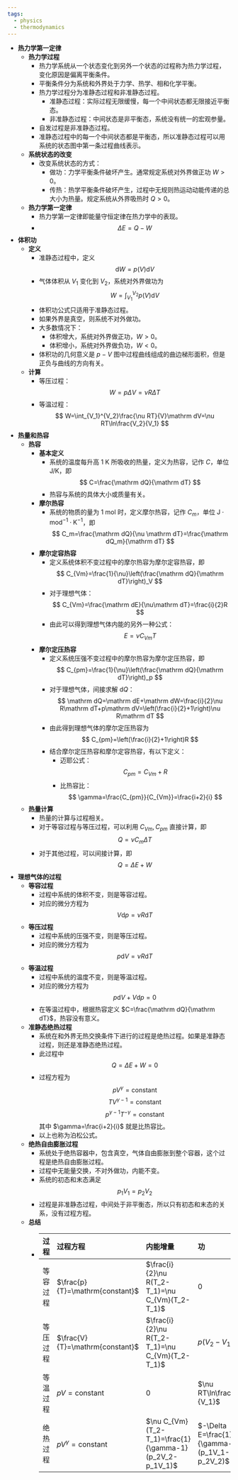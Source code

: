 ```yaml
---
tags:
  - physics
  - thermodynamics
---
```

- **热力学第一定律**
	- **热力学过程**
		- 热力学系统从一个状态变化到另外一个状态的过程称为热力学过程，变化原因是偏离平衡条件。
		- 平衡条件分为系统和外界处于力学、热学、相和化学平衡。
		- 热力学过程分为准静态过程和非准静态过程。
			- 准静态过程：实际过程无限缓慢，每一个中间状态都无限接近平衡态。
			- 非准静态过程：中间状态是非平衡态，系统没有统一的宏观参量。
		- 自发过程是非准静态过程。
		- 准静态过程中的每一个中间状态都是平衡态，所以准静态过程可以用系统的状态图中第一条过程曲线表示。
	- **系统状态的改变**
		- 改变系统状态的方式：
			- 做功：力学平衡条件破坏产生。通常规定系统对外界做正功 $W>0$。
			- 传热：热学平衡条件破坏产生，过程中无规则热运动动能传递的总大小为热量。规定系统从外界吸热时 $Q>0$。
	- **热力学第一定律**
		- 热力学第一定律即能量守恒定律在热力学中的表现。
		- $$
		  \Delta E=Q-W
		  $$
- **体积功**
	- **定义**
		- 准静态过程中，定义
		  $$
		  \mathrm dW=p(V)\mathrm dV
		  $$
		- 气体体积从 $V_1$ 变化到 $V_2$，系统对外界做功为
		  $$
		  W=\int_{V_1}^{V_2}p(V)\mathrm dV
		  $$
		- 体积功公式只适用于准静态过程。
		- 如果外界是真空，则系统不对外做功。
		- 大多数情况下：
			- 体积增大，系统对外界做正功，$W>0$。
			- 体积增小，系统对外界做负功，$W<0$。
		- 体积功的几何意义是 $p-V$ 图中过程曲线组成的曲边梯形面积，但是正负与曲线的方向有关。
	- **计算**
		- 等压过程：
		  $$
		  W=p\Delta V=\nu R\Delta T
		  $$
		- 等温过程：
		  $$
		  W=\int_{V_1}^{V_2}\frac{\nu RT}{V}\mathrm dV=\nu RT\ln\frac{V_2}{V_1}
		  $$
- **热量和热容**
	- **热容**
		- **基本定义**
			- 系统的温度每升高 $1\mathrm{\ K}$ 所吸收的热量，定义为热容，记作 $C$，单位 $\mathrm{J/K}$，即
			  $$
			  C=\frac{\mathrm dQ}{\mathrm dT}
			  $$
			- 热容与系统的具体大小或质量有关。
		- **摩尔热容**
			- 系统的物质的量为 $1\mathrm{\ mol}$ 时，定义摩尔热容，记作 $C_m$，单位 $\mathrm{J\cdot mod^{-1}\cdot K^{-1}}$，即
			  $$
			  C_m=\frac{\mathrm dQ}{\nu \mathrm dT}=\frac{\mathrm dQ_m}{\mathrm dT}
			  $$
		- **摩尔定容热容**
			- 定义系统体积不变过程中的摩尔热容为摩尔定容热容，即
			  $$
			  C_{Vm}=\frac{1}{\nu}\left(\frac{\mathrm dQ}{\mathrm dT}\right)_V
			  $$
			- 对于理想气体：
			  $$
			  C_{Vm}=\frac{\mathrm dE}{\nu\mathrm dT}=\frac{i}{2}R
			  $$
			- 由此可以得到理想气体内能的另外一种公式：
			  $$
			  E=\nu C_{Vm}T
			  $$
		- **摩尔定压热容**
			- 定义系统压强不变过程中的摩尔热容为摩尔定压热容，即
			  $$
			  C_{pm}=\frac{1}{\nu}\left(\frac{\mathrm dQ}{\mathrm dT}\right)_p
			  $$
			- 对于理想气体，间接求解 $\mathrm dQ$：
			  $$
			  \mathrm dQ=\mathrm dE+\mathrm dW=\frac{i}{2}\nu R\mathrm dT+p\mathrm dV=\left(\frac{i}{2}+1\right)\nu R\mathrm dT
			  $$
			- 由此得到理想气体的摩尔定压热容为
			  $$
			  C_{pm}=\left(\frac{i}{2}+1\right)R
			  $$
			- 结合摩尔定压热容和摩尔定容热容，有以下定义：
				- 迈耶公式：
				  $$
				  C_{pm}=C_{Vm}+R
				  $$
				- 比热容比：
				  $$
				  \gamma=\frac{C_{pm}}{C_{Vm}}=\frac{i+2}{i}
				  $$
	- **热量计算**
		- 热量的计算与过程相关。
		- 对于等容过程与等压过程，可以利用 $C_{Vm},C_{pm}$ 直接计算，即
		  $$
		  Q=\nu C_{m}\Delta T
		  $$
		- 对于其他过程，可以间接计算，即
		  $$
		  Q=\Delta E+W
		  $$
- **理想气体的过程**
	- **等容过程**
		- 过程中系统的体积不变，则是等容过程。
		- 对应的微分方程为
		  $$
		  V\mathrm dp=\nu R\mathrm dT
		  $$
	- **等压过程**
		- 过程中系统的压强不变，则是等压过程。
		- 对应的微分方程为
		  $$
		  p\mathrm dV=\nu R\mathrm dT
		  $$
	- **等温过程**
		- 过程中系统的温度不变，则是等温过程。
		- 对应的微分方程为
		  $$
		  p\mathrm dV+V\mathrm dp=0
		  $$
		- 在等温过程中，根据热容定义 $C=\frac{\mathrm dQ}{\mathrm dT}$，热容没有意义。
	- **准静态绝热过程**
		- 系统在和外界无热交换条件下进行的过程是绝热过程。如果是准静态过程，则还是准静态绝热过程。
		- 此过程中
		  $$
		  Q=\Delta E+W=0
		  $$
		- 过程方程为
		  $$
		  pV^\gamma=\mathrm{constant}
		  $$
		  $$
		  TV^{\gamma-1}=\mathrm{constant}
		  $$
		  $$
		  p^{\gamma-1}T^{-\gamma}=\mathrm{constant}
		  $$
		  其中 $\gamma=\frac{i+2}{i}$ 就是比热容比。
		- 以上也称为泊松公式。
	- **绝热自由膨胀过程**
		- 系统处于绝热容器中，包含真空，气体自由膨胀到整个容器，这个过程是绝热自由膨胀过程。
		- 过程中无能量交换，不对外做功，内能不变。
		- 系统的初态和末态满足
		  $$
		  p_1V_1=p_2V_2
		  $$
		- 过程是非准静态过程，中间处于非平衡态，所以只有初态和末态的关系，没有过程方程。
	- **总结**
		- | 过程 | 过程方程 | 内能增量 | 功 | 热量 |
		  |:-|:-|:-|:-|:-|
		  | 等容过程 | $\frac{p}{T}=\mathrm{constant}$ | $\frac{i}{2}\nu R(T_2-T_1)=\nu C_{Vm}(T_2-T_1)$ | $0$ | $Q=\Delta E$ |
		  | 等压过程 | $\frac{V}{T}=\mathrm{constant}$ | $\frac{i}{2}\nu R(T_2-T_1)=\nu C_{Vm}(T_2-T_1)$ | $p(V_2-V_1)$ | $Q=\Delta E+W$ |
		  | 等温过程 | $pV=\mathrm{constant}$ | $0$ | $\nu RT\ln\frac{V_2}{V_1}$ | $Q=W$ |
		  | 绝热过程 | $pV^\gamma=\mathrm{constant}$ | $\nu C_{Vm}(T_2-T_1)=\frac{1}{\gamma-1}(p_2V_2-p_1V_1)$ | $-\Delta E=\frac{1}{\gamma-1}(p_1V_1-p_2V_2)$ | $0$ |